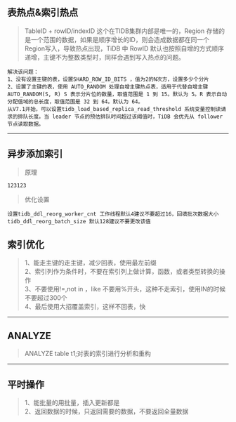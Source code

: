 ## 表热点&索引热点

> TableID + rowID/indexID 这个在TIDB集群内部是唯一的，Region 存储的是一个范围的数据，如果是顺序增长的ID，则会造成数据都在同一个Region写入，导致热点出现，TiDB 中 RowID 默认也按照自增的方式顺序递增，主键不为整数类型时，同样会遇到写入热点的问题。
```
解决该问题：
1、没有设置主键的表，设置SHARD_ROW_ID_BITS ，值为2的N次方，设置多少个分片
2、设置了主键的表，使用 AUTO_RANDOM 处理自增主键热点表，适用于代替自增主键
AUTO_RANDOM(S, R) S 表示分片位的数量，取值范围是 1 到 15。默认为 5。R 表示自动分配值域的总长度，取值范围是 32 到 64。默认为 64。
从V7.1开始，可以设置tidb_load_based_replica_read_threshold 系统变量控制读请求的排队长度。当 leader 节点的预估排队时间超过该阈值时，TiDB 会优先从 follower 节点读取数据。
```
***
## 异步添加索引
>原理
```
123123
```
>优化设置
```
设置tidb_ddl_reorg_worker_cnt 工作线程默认4建议不要超过16，回填批次数据大小tidb_ddl_reorg_batch_size 默认128建议不要更改该值
```
## 索引优化
>1、能走主键的走主键，减少回表，使用最左前缀<br/>
>2、索引列作为条件时，不要在索引列上做计算，函数，或者类型转换的操作<br/>
>3、不要使用!=,not in ，like 不要用%开头，这种不走索引，使用IN的时候不要超过300个<br/>
>4、最后使用大招覆盖索引，这样不回表，快

***
## ANALYZE 
>ANALYZE table t1;对表的索引进行分析和重构

***
## 平时操作
>1、能批量的用批量，插入更新都是<br/>
>2、返回数据的时候，只返回需要的数据，不要返回全量数据




